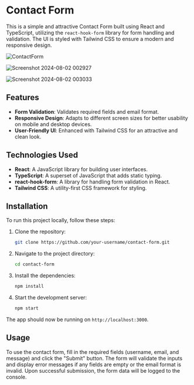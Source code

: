 # Contact Form

This is a simple and attractive Contact Form built using React and TypeScript, utilizing the `react-hook-form` library for form handling and validation. The UI is styled with Tailwind CSS to ensure a modern and responsive design.

![ContactForm](https://github.com/user-attachments/assets/9455d10c-a0c3-4152-b966-d97fd4aef226)


![Screenshot 2024-08-02 002927](https://github.com/user-attachments/assets/500ba0f2-ac9b-46cc-9886-dbd46c7d387a)


![Screenshot 2024-08-02 003033](https://github.com/user-attachments/assets/8e2a0736-b849-42e5-aa18-d14dffd82570)

## Features

- **Form Validation**: Validates required fields and email format.
- **Responsive Design**: Adapts to different screen sizes for better usability on mobile and desktop devices.
- **User-Friendly UI**: Enhanced with Tailwind CSS for an attractive and clean look.

## Technologies Used

- **React**: A JavaScript library for building user interfaces.
- **TypeScript**: A superset of JavaScript that adds static typing.
- **react-hook-form**: A library for handling form validation in React.
- **Tailwind CSS**: A utility-first CSS framework for styling.

## Installation

To run this project locally, follow these steps:

1. Clone the repository:

    ```bash
    git clone https://github.com/your-username/contact-form.git
    ```

2. Navigate to the project directory:

    ```bash
    cd contact-form
    ```

3. Install the dependencies:

    ```bash
    npm install
    ```

4. Start the development server:

    ```bash
    npm start
    ```

The app should now be running on `http://localhost:3000`.

## Usage

To use the contact form, fill in the required fields (username, email, and message) and click the "Submit" button. The form will validate the inputs and display error messages if any fields are empty or the email format is invalid. Upon successful submission, the form data will be logged to the console.


